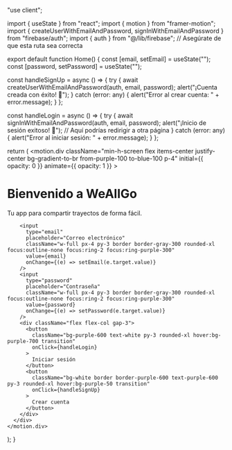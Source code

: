 "use client";

import { useState } from "react";
import { motion } from "framer-motion";
import { createUserWithEmailAndPassword, signInWithEmailAndPassword } from "firebase/auth";
import { auth } from "@/lib/firebase"; // Asegúrate de que esta ruta sea correcta

export default function Home() {
  const [email, setEmail] = useState("");
  const [password, setPassword] = useState("");

  const handleSignUp = async () => {
    try {
      await createUserWithEmailAndPassword(auth, email, password);
      alert("¡Cuenta creada con éxito! 🎉");
    } catch (error: any) {
      alert("Error al crear cuenta: " + error.message);
    }
  };

  const handleLogin = async () => {
    try {
      await signInWithEmailAndPassword(auth, email, password);
      alert("¡Inicio de sesión exitoso! 🎉");
      // Aquí podrías redirigir a otra página
    } catch (error: any) {
      alert("Error al iniciar sesión: " + error.message);
    }
  };

  return (
    <motion.div
      className="min-h-screen flex items-center justify-center bg-gradient-to-br from-purple-100 to-blue-100 p-4"
      initial={{ opacity: 0 }}
      animate={{ opacity: 1 }}
    >
      <div className="w-full max-w-md bg-white shadow-2xl rounded-2xl p-8 space-y-6">
        <h1 className="text-3xl font-bold text-center text-purple-700">
          Bienvenido a WeAllGo
        </h1>
        <p className="text-center text-gray-500">Tu app para compartir trayectos de forma fácil.</p>

        <input
          type="email"
          placeholder="Correo electrónico"
          className="w-full px-4 py-3 border border-gray-300 rounded-xl focus:outline-none focus:ring-2 focus:ring-purple-300"
          value={email}
          onChange={(e) => setEmail(e.target.value)}
        />
        <input
          type="password"
          placeholder="Contraseña"
          className="w-full px-4 py-3 border border-gray-300 rounded-xl focus:outline-none focus:ring-2 focus:ring-purple-300"
          value={password}
          onChange={(e) => setPassword(e.target.value)}
        />
        <div className="flex flex-col gap-3">
          <button
            className="bg-purple-600 text-white py-3 rounded-xl hover:bg-purple-700 transition"
            onClick={handleLogin}
          >
            Iniciar sesión
          </button>
          <button
            className="bg-white border border-purple-600 text-purple-600 py-3 rounded-xl hover:bg-purple-50 transition"
            onClick={handleSignUp}
          >
            Crear cuenta
          </button>
        </div>
      </div>
    </motion.div>
  );
}
